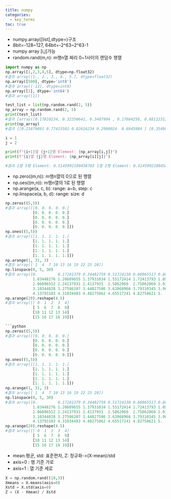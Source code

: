 ```yaml
---
title: numpy
categories:
  - key_terms
toc: true
---
```


- numpy.array([list],dtype=)구조
- 8bit=-128~127, 64bit=-2^63~2^63-1
- numpy array [i,j]가능
- random.rand(m,n): m행n열 짜리 0~1사이의 랜덤수 행렬 

```python
import numpy as np
np.array([1,2,3,4,5], dtype=np.float32)
#결과 array([1., 2., 3., 4., 5.], dtype=float32)
np.array([500], dtype='int8')
#결과 array([-12], dtype=int8)
np.array([1], dtype='int64')
#결과 array([1])

test_list = list(np.random.rand(2, 5))
np_array = np.random.rand(2, 5)
print(test_list)
#결과 [array([0.17810234, 0.32350641, 0.3407994 , 0.17684258, 0.68112312]), array([0.87312479, 0.57760606, 0.59733256, 0.47952995, 0.62423321])]
print(np_array)
#결과 [[0.21679691 0.77415502 0.82616234 0.2980024  0.6945984 ] [0.35498773 0.89572775 0.51459921 0.59929853 0.1681098 ]]

i = 1
j = 2

print(f"{i+1}열 {j+1}행 Element: {np_array[i,j]}")
print(f"{i}열 {j}행 Element: {np_array[i][j]}")

#결과 2열 3행 Element: 0.5145992100458703 1열 2행 Element: 0.5145992100458703
```
- np.zero((m,n)): m행n열의 0으로 된 행렬
- np.oes((m,n)): m행n열의 1로 된 행렬
- np.arange(a, c, b): range: a~b, step: c
- np.linspace(a, b, d): range: size: d

 ```python
np.zeros((5,5))
#결과 array([[0. 0. 0. 0. 0.]
			 [0. 0. 0. 0. 0.]
			 [0. 0. 0. 0. 0.]
			 [0. 0. 0. 0. 0.]
			 [0. 0. 0. 0. 0.]])
np.ones((5,5))
#결과 array([[1. 1. 1. 1. 1.]
			 [1. 1. 1. 1. 1.]
			 [1. 1. 1. 1. 1.]
			 [1. 1. 1. 1. 1.]
			 [1. 1. 1. 1. 1.]])
np.arange(1, 31, 3)
#결과 array([ 1  4  7 10 13 16 19 22 25 28])
np.linspace(0, 5, 30)
#결과 array([0.         0.17241379 0.34482759 0.51724138 0.68965517 0.86206897
			 1.03448276 1.20689655 1.37931034 1.55172414 1.72413793 1.89655172
			 2.06896552 2.24137931 2.4137931  2.5862069  2.75862069 2.93103448
			 3.10344828 3.27586207 3.44827586 3.62068966 3.79310345 3.96551724
			 4.13793103 4.31034483 4.48275862 4.65517241 4.82758621 5.        ])
np.arange(20).reshape(4.5)
#결과 array([[ 0  1  2  3  4]
			 [ 5  6  7  8  9]
			 [10 11 12 13 14]
			 [15 16 17 18 19]])

 ```python
np.zeros((5,5))
#결과 array([[0. 0. 0. 0. 0.]
			 [0. 0. 0. 0. 0.]
			 [0. 0. 0. 0. 0.]
			 [0. 0. 0. 0. 0.]
			 [0. 0. 0. 0. 0.]])
np.ones((5,5))
#결과 array([[1. 1. 1. 1. 1.]
			 [1. 1. 1. 1. 1.]
			 [1. 1. 1. 1. 1.]
			 [1. 1. 1. 1. 1.]
			 [1. 1. 1. 1. 1.]])
np.arange(1, 31, 3)
#결과 array([ 1  4  7 10 13 16 19 22 25 28])
np.linspace(0, 5, 30)
#결과 array([0.         0.17241379 0.34482759 0.51724138 0.68965517 0.86206897
			 1.03448276 1.20689655 1.37931034 1.55172414 1.72413793 1.89655172
			 2.06896552 2.24137931 2.4137931  2.5862069  2.75862069 2.93103448
			 3.10344828 3.27586207 3.44827586 3.62068966 3.79310345 3.96551724
			 4.13793103 4.31034483 4.48275862 4.65517241 4.82758621 5.        ])
np.arange(20).reshape(4.5)
#결과 array([[ 0  1  2  3  4]
			 [ 5  6  7  8  9]
			 [10 11 12 13 14]
			 [15 16 17 18 19]])
```
- mean:평균, std: 표준편차, Z: 정규화->(X-mean)/std
- axis=0 : 행 기준 가로
- axis=1 : 열 기준 세로
```python
X = np.random.rand((10,3))
Xmeans = X.means(axis=0)
Xstd = X.std(axis=0)
Z = (X - Xmean) / Xstd
```
